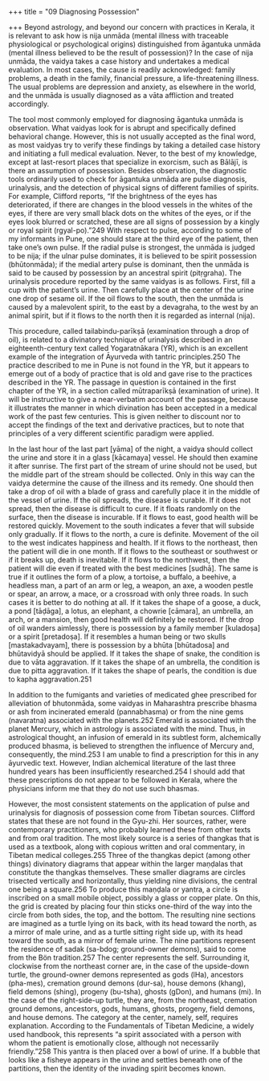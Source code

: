 +++
title = "09 Diagnosing Possession"

+++
Beyond astrology, and beyond our concern with practices in Kerala, it is relevant to ask how is nija unmāda (mental illness with traceable physiological or psychological origins) distinguished from āgantuka unmāda (mental illness believed to be the result of possession)? In the case of nija unmāda, the vaidya takes a case history and undertakes a medical evaluation. In most cases, the cause is readily acknowledged: family problems, a death in the family, financial pressure, a life-threatening illness. The usual problems are depression and anxiety, as elsewhere in the world, and the unmāda is usually diagnosed as a vāta affliction and treated accordingly.

The tool most commonly employed for diagnosing āgantuka unmāda is observation. What vaidyas look for is abrupt and specifically defined behavioral change. However, this is not usually accepted as the final word, as most vaidyas try to verify these findings by taking a detailed case history and initiating a full medical evaluation. Never, to the best of my knowledge, except at last-resort places that specialize in exorcism, such as Bālājī, is there an assumption of possession. Besides observation, the diagnostic tools ordinarily used to check for āgantuka unmāda are pulse diagnosis, urinalysis, and the detection of physical signs of different families of spirits. For example, Clifford reports, “If the brightness of the eyes has deteriorated, if there are changes in the blood vessels in the whites of the eyes, if there are very small black dots on the whites of the eyes, or if the eyes look blurred or scratched, these are all signs of possession by a kingly or royal spirit (rgyal-po).”249 With respect to pulse, according to some of my informants in Pune, one should stare at the third eye of the patient, then take one’s own pulse. If the radial pulse is strongest, the unmāda is judged to be nija; if the ulnar pulse dominates, it is believed to be spirit possession (bhūtonmāda); if the medial artery pulse is dominant, then the unmāda is said to be caused by possession by an ancestral spirit (pitṛgraha). The urinalysis procedure reported by the same vaidyas is as follows. First, fill a cup with the patient’s urine. Then carefully place at the center of the urine one drop of sesame oil. If the oil flows to the south, then the unmāda is caused by a malevolent spirit, to the east by a devagraha, to the west by an animal spirit, but if it flows to the north then it is regarded as internal (nija).

This procedure, called tailabindu-parīkṣā (examination through a drop of oil), is related to a divinatory technique of urinalysis described in an eighteenth-century text called Yogaratnākara (YR), which is an excellent example of the integration of Āyurveda with tantric principles.250 The practice described to me in Pune is not found in the YR, but it appears to emerge out of a body of practice that is old and gave rise to the practices described in the YR. The passage in question is contained in the first chapter of the YR, in a section called mūtraparīkṣā (examination of urine). It will be instructive to give a near-verbatim account of the passage, because it illustrates the manner in which divination has been accepted in a medical work of the past few centuries. This is given neither to discount nor to accept the findings of the text and derivative practices, but to note that principles of a very different scientific paradigm were applied.

In the last hour of the last part [yāma] of the night, a vaidya should collect the urine and store it in a glass [kācamaya] vessel. He should then examine it after sunrise. The first part of the stream of urine should not be used, but the middle part of the stream should be collected. Only in this way can the vaidya determine the cause of the illness and its remedy. One should then take a drop of oil with a blade of grass and carefully place it in the middle of the vessel of urine. If the oil spreads, the disease is curable. If it does not spread, then the disease is difficult to cure. If it floats randomly on the surface, then the disease is incurable. If it flows to east, good health will be restored quickly. Movement to the south indicates a fever that will subside only gradually. If it flows to the north, a cure is definite. Movement of the oil to the west indicates happiness and health. If it flows to the northeast, then the patient will die in one month. If it flows to the southeast or southwest or if it breaks up, death is inevitable. If it flows to the northwest, then the patient will die even if treated with the best medicines [sudhā]. The same is true if it outlines the form of a plow, a tortoise, a buffalo, a beehive, a headless man, a part of an arm or leg, a weapon, an axe, a wooden pestle or spear, an arrow, a mace, or a crossroad with only three roads. In such cases it is better to do nothing at all. If it takes the shape of a goose, a duck, a pond [tāḍāga], a lotus, an elephant, a chowrie [cāmara], an umbrella, an arch, or a mansion, then good health will definitely be restored. If the drop of oil wanders aimlessly, there is possession by a family member [kuladoṣa] or a spirit [pretadoṣa]. If it resembles a human being or two skulls [mastakadvayam], there is possession by a bhūta [bhūtadosa] and bhūtavidyā should be applied. If it takes the shape of snake, the condition is due to vāta aggravation. If it takes the shape of an umbrella, the condition is due to pitta aggravation. If it takes the shape of pearls, the condition is due to kapha aggravation.251

In addition to the fumigants and varieties of medicated ghee prescribed for alleviation of bhutonmāda, some vaidyas in Maharashtra prescribe bhasma or ash from incinerated emerald (pannabhasma) or from the nine gems (navaratna) associated with the planets.252 Emerald is associated with the planet Mercury, which in astrology is associated with the mind. Thus, in astrological thought, an infusion of emerald in its subtlest form, alchemically produced bhasma, is believed to strengthen the influence of Mercury and, consequently, the mind.253 I am unable to find a prescription for this in any āyurvedic text. However, Indian alchemical literature of the last three hundred years has been insufficiently researched.254 I should add that these prescriptions do not appear to be followed in Kerala, where the physicians inform me that they do not use such bhasmas.

However, the most consistent statements on the application of pulse and urinalysis for diagnosis of possession come from Tibetan sources. Clifford states that these are not found in the Gyu-zhi. Her sources, rather, were contemporary practitioners, who probably learned these from other texts and from oral tradition. The most likely source is a series of thangkas that is used as a textbook, along with copious written and oral commentary, in Tibetan medical colleges.255 Three of the thangkas depict (among other things) divinatory diagrams that appear within the larger maṇḍalas that constitute the thangkas themselves. These smaller diagrams are circles trisected vertically and horizontally, thus yielding nine divisions, the central one being a square.256 To produce this maṇḍala or yantra, a circle is inscribed on a small mobile object, possibly a glass or copper plate. On this, the grid is created by placing four thin sticks one-third of the way into the circle from both sides, the top, and the bottom. The resulting nine sections are imagined as a turtle lying on its back, with its head toward the north, as a mirror of male urine, and as a turtle sitting right side up, with its head toward the south, as a mirror of female urine. The nine partitions represent the residence of sadak (sa-bdog; ground-owner demons), said to come from the Bön tradition.257 The center represents the self. Surrounding it, clockwise from the northeast corner are, in the case of the upside-down turtle, the ground-owner demons represented as gods (lHa), ancestors (pha-mes), cremation ground demons (dur-sa), house demons (khang), field demons (shing), progeny (bu-tsha), ghosts (gDon), and humans (mi). In the case of the right-side-up turtle, they are, from the northeast, cremation ground demons, ancestors, gods, humans, ghosts, progeny, field demons, and house demons. The category at the center, namely, self, requires explanation. According to the Fundamentals of Tibetan Medicine, a widely used handbook, this represents “a spirit associated with a person with whom the patient is emotionally close, although not necessarily friendly.”258 This yantra is then placed over a bowl of urine. If a bubble that looks like a fisheye appears in the urine and settles beneath one of the partitions, then the identity of the invading spirit becomes known.
